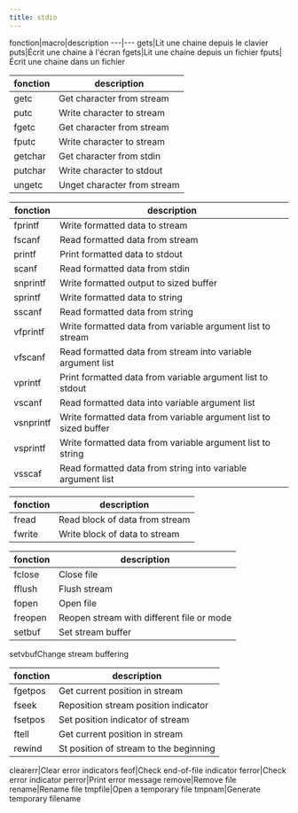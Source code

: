 ```yaml
---
title: stdio
---
```


fonction|macro|description
---|---
gets|Lit une chaine depuis le clavier
puts|Écrit une chaine à l'écran
fgets|Lit une chaine depuis un fichier
fputs|Écrit une chaine dans un fichier


fonction|description
---|---
getc|Get character from stream
putc|Write character to stream
fgetc|Get character from stream
fputc|Write character to stream
getchar|Get character from stdin
putchar|Write character to stdout
ungetc|Unget character from stream

fonction|description
---|---
fprintf|Write formatted data to stream
fscanf|Read formatted data from stream
printf|Print formatted data to stdout
scanf|Read formatted data from stdin
snprintf|Write formatted output to sized buffer
sprintf|Write formatted data to string
sscanf|Read formatted data from string
vfprintf|Write formatted data from variable argument list to stream
vfscanf|Read formatted data from stream into variable argument list
vprintf|Print formatted data from variable argument list to stdout
vscanf|Read formatted data into variable argument list
vsnprintf|Write formatted data from variable argument list to sized buffer
vsprintf|Write formatted data from variable argument list to string
vsscaf|Read formatted data from string into variable argument list

fonction|description
---|---
fread|Read block of data from stream
fwrite|Write block of data to stream

fonction|description
---|---
fclose|Close file
fflush|Flush stream
fopen|Open file
freopen|Reopen stream with different file or mode
setbuf|Set stream buffer
setvbufChange stream buffering

fonction|description
---|---
fgetpos|Get current position in stream
fseek|Reposition stream position indicator
fsetpos|Set position indicator of stream
ftell|Get current position in stream
rewind|St position of stream to the beginning

clearerr|Clear error indicators
feof|Check end-of-file indicator
ferror|Check error indicator
perror|Print error message
remove|Remove file
rename|Rename file
tmpfile|Open a temporary file
tmpnam|Generate temporary filename

